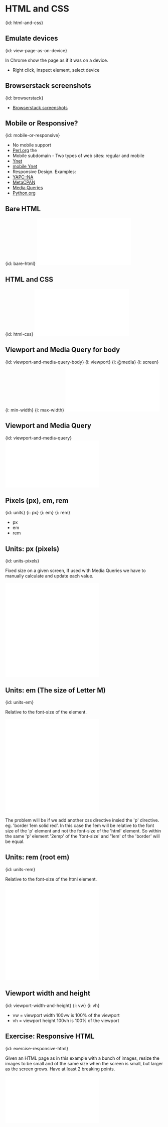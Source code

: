 # HTML and CSS
{id: html-and-css}

## Emulate devices
{id: view-page-as-on-device}


In Chrome show the page as if it was on a device.



* Right click, inspect element, select device



## Browserstack screenshots
{id: browserstack}

* [Browserstack screenshots](https://www.browserstack.com/screenshots)



## Mobile or Responsive?
{id: mobile-or-responsive}

* No mobile support
* [Perl.org](http://perl.org/) the 
* Mobile subdomain - Two types of web sites:  regular and mobile
* [Ynet](http://ynet.co.il/)
* [mobile Ynet](http://m.ynet.co.il/)
* Responsive Design.  Examples:
* [YAPC::NA](http://www.yapcna.org/yn2016/)
* [MetaCPAN](https://metacpan.org/pod/Mojolicious)
* [Media Queries](http://mediaqueri.es/)
* [Python.org](http://python.org/)



## Bare HTML
{id: bare-html}
![](examples/html/bare_html.html)


## HTML and CSS
{id: html-css}
![](examples/html/html_css.html)


## Viewport and Media Query for body
{id: viewport-and-media-query-body}
{i: viewport}
{i: @media}
{i: screen}
{i: min-width}
{i: max-width}
![](examples/html/viewport_media_body.html)


## Viewport and Media Query
{id: viewport-and-media-query}
![](examples/html/viewport_media.html)


## Pixels (px), em, rem
{id: units}
{i: px}
{i: em}
{i: rem}

* px
* em
* rem



## Units: px (pixels)
{id: units-pixels}

Fixed size on a given screen, If used with Media Queries we have to manually calculate and update each value.

![](examples/html/page_px.html)
![](examples/html/page_px.css)


## Units: em (The size of Letter M)
{id: units-em}

Relative to the font-size of the element.

![](examples/html/page_em.html)
![](examples/html/page_em.css)


The problem will be if we add another css directive insied the 'p' directive. eg. 'border 1em solid red'.
In this case the 1em will be relative to the font size of the 'p' element and not the font-size of the 'html'
element. So within the same 'p' element '2emp' of the 'font-size' and '1em' of the 'border' will be equal.




## Units: rem (root em)
{id: units-rem}

Relative to the font-size of the html element.

![](examples/html/page_rem.html)
![](examples/html/page_rem.css)


## Viewport width and height
{id: viewport-width-and-height}
{i: vw}
{i: vh}

* vw = viewport width  100vw  is 100% of the viewport
* vh = viewport height 100vh  is 100% of the viewport



## Exercise: Responsive HTML
{id: exercise-responsive-html}


Given an HTML page as in this example with a bunch of images,
resize the images to be small and of the same size when the screen is small,
but larger as the screen grows. Have at least 2 breaking points.


![](examples/html/thumbnails.html)




